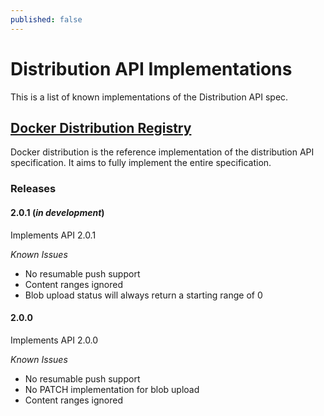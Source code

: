 ```yaml
---
published: false
---
```


# Distribution API Implementations

This is a list of known implementations of the Distribution API spec.

## [Docker Distribution Registry](https://github.com/juan-chan/distribution)

Docker distribution is the reference implementation of the distribution API
specification. It aims to fully implement the entire specification.

### Releases
#### 2.0.1 (_in development_)
Implements API 2.0.1

_Known Issues_
 - No resumable push support
 - Content ranges ignored
 - Blob upload status will always return a starting range of 0

#### 2.0.0
Implements API 2.0.0

_Known Issues_
 - No resumable push support
 - No PATCH implementation for blob upload
 - Content ranges ignored

